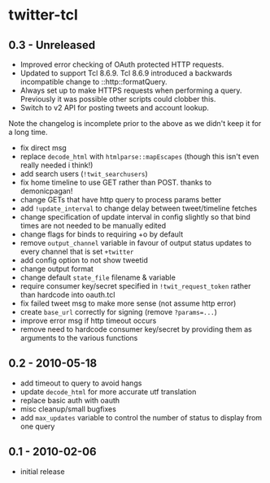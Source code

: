 # twitter-tcl

## 0.3 - Unreleased

* Improved error checking of OAuth protected HTTP requests.
* Updated to support Tcl 8.6.9. Tcl 8.6.9 introduced a backwards
  incompatible change to ::http::formatQuery.
* Always set up to make HTTPS requests when performing a query. Previously
  it was possible other scripts could clobber this.
* Switch to v2 API for posting tweets and account lookup.

Note the changelog is incomplete prior to the above as we didn't keep it
for a long time.

- fix direct msg
- replace `decode_html` with `htmlparse::mapEscapes` (though this isn't even
  really needed i think!)
- add search users (`!twit_searchusers`)
- fix home timeline to use GET rather than POST. thanks to demonicpagan!
- change GETs that have http query to process params better
- add `!update_interval` to change delay between tweet/timeline fetches
- change specification of update interval in config slightly so that bind
  times are not needed to be manually edited
- change flags for binds to requiring +o by default
- remove `output_channel` variable in favour of output status updates to
  every channel that is set `+twitter`
- add config option to not show tweetid
- change output format
- change default `state_file` filename & variable
- require consumer key/secret specified in `!twit_request_token` rather than
  hardcode into oauth.tcl
- fix failed tweet msg to make more sense (not assume http error)
- create `base_url` correctly for signing (remove `?params=...`)
- improve error msg if http timeout occurs
- remove need to hardcode consumer key/secret by providing them as arguments
  to the various functions


## 0.2 - 2010-05-18

- add timeout to query to avoid hangs
- update `decode_html` for more accurate utf translation
- replace basic auth with oauth
- misc cleanup/small bugfixes
- add `max_updates` variable to control the number of status to display from
  one query


## 0.1 - 2010-02-06

- initial release
